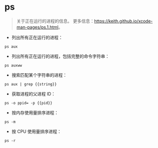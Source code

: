 # ps

> 关于正在运行的进程的信息。
> 更多信息：<https://keith.github.io/xcode-man-pages/ps.1.html>。

- 列出所有正在运行的进程：

`ps aux`

- 列出所有正在运行的进程，包括完整的命令字符串：

`ps auxww`

- 搜索匹配某个字符串的进程：

`ps aux | grep {{string}}`

- 获取进程的父进程 ID：

`ps -o ppid= -p {{pid}}`

- 按内存使用量排序进程：

`ps -m`

- 按 CPU 使用量排序进程：

`ps -r`